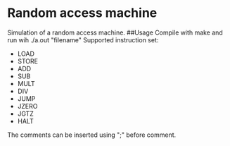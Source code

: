 Random access machine
=====================
Simulation of a random access machine.
##Usage
Compile with make and run wih ./a.out "filename"
Supported instruction set:
* LOAD
* STORE
* ADD
* SUB
* MULT
* DIV
* JUMP
* JZERO
* JGTZ
* HALT

The comments can be inserted using ";" before comment.
